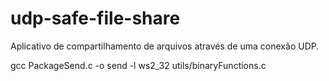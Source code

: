 # udp-safe-file-share
Aplicativo de compartilhamento de arquivos através de uma conexão UDP.

gcc PackageSend.c -o send -l ws2_32 utils/binaryFunctions.c
